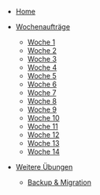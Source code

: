 * [Home](README.md)

* [Wochenaufträge]()

    * [Woche 1](weekly/week1.md)
    * [Woche 2](weekly/week2.md)
    * [Woche 3](weekly/week3.md)
    * [Woche 4](weekly/week4.md)
    * [Woche 5](weekly/week5.md)
    * [Woche 6](weekly/week6.md)
    * [Woche 7](weekly/week7.md)
    * [Woche 8](weekly/week8.md)
    * [Woche 9](weekly/week9.md)
    * [Woche 10](weekly/week10.md)
    * [Woche 11](weekly/week11.md)
    * [Woche 12](weekly/week12.md)
    * [Woche 13](weekly/week13.md)
    * [Woche 14](weekly/week14.md)

* [Weitere Übungen]()

    * [Backup & Migration](other/backup.md)
